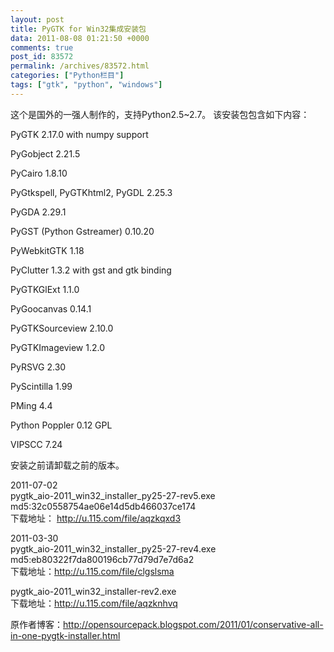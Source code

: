 ```yaml
---
layout: post
title: PyGTK for Win32集成安装包
data: 2011-08-08 01:21:50 +0000
comments: true
post_id: 83572
permalink: /archives/83572.html
categories: ["Python栏目"]
tags: ["gtk", "python", "windows"]
---
```


这个是国外的一强人制作的，支持Python2.5~2.7。
该安装包包含如下内容：

PyGTK 2.17.0 with numpy support

PyGobject 2.21.5

PyCairo 1.8.10

PyGtkspell, PyGTKhtml2, PyGDL 2.25.3

PyGDA 2.29.1

PyGST (Python Gstreamer) 0.10.20

PyWebkitGTK 1.18

PyClutter 1.3.2 with gst and gtk binding

PyGTKGlExt 1.1.0

PyGoocanvas 0.14.1

PyGTKSourceview 2.10.0

PyGTKImageview 1.2.0

PyRSVG 2.30

PyScintilla 1.99

PMing 4.4

Python Poppler 0.12 GPL

VIPSCC 7.24

安装之前请卸载之前的版本。

2011-07-02  
pygtk_aio-2011_win32_installer_py25-27-rev5.exe  
md5:32c0558754ae06e14d5db466037ce174  
下载地址： http://u.115.com/file/aqzkqxd3

2011-03-30  
pygtk_aio-2011_win32_installer_py25-27-rev4.exe  
md5:eb80322f7da800196cb77d79d7e7d6a2  
下载地址：http://u.115.com/file/clgslsma

pygtk_aio-2011_win32_installer-rev2.exe  
下载地址：http://u.115.com/file/aqzknhvq

原作者博客：http://opensourcepack.blogspot.com/2011/01/conservative-all-in-one-pygtk-installer.html
